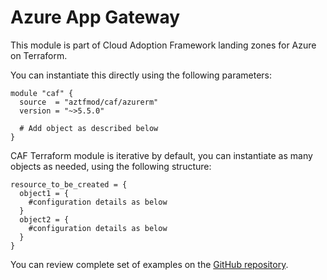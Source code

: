 # Azure App Gateway

This module is part of Cloud Adoption Framework landing zones for Azure on Terraform.

You can instantiate this directly using the following parameters:

```hcl
module "caf" {
  source  = "aztfmod/caf/azurerm"
  version = "~>5.5.0"

  # Add object as described below
}
```

CAF Terraform module is iterative by default, you can instantiate as many objects as needed, using the following structure:

```hcl
resource_to_be_created = {
  object1 = {
    #configuration details as below
  }
  object2 = {
    #configuration details as below
  }
}
```

You can review complete set of examples on the [GitHub repository](https://github.com/aztfmod/terraform-azurerm-caf/tree/master/examples/app_gateway).

